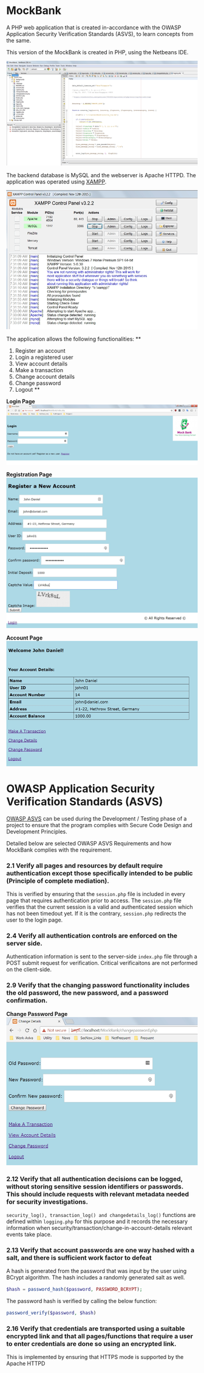 # MockBank
A PHP web application that is created in-accordance with the OWASP Application Security Verification Standards (ASVS), to learn concepts from the same.

This version of the MockBank is created in PHP, using the Netbeans IDE.  

![Netbeans IDE](/images/netbeans_ide.jpg)

The backend database is MySQL and the webserver is Apache HTTPD.  The application was operated using [XAMPP](https://www.apachefriends.org/index.html).

![XAMPP](/images/xampp.jpg)


The application allows the following functionalities:
**
1. Register an account
1. Login a registered user
1. View account details
1. Make a transaction
1. Change account details
1. Change password
1. Logout
**

**Login Page**
![MockBank Index](/images/mockbank_index.jpg)



**Registration Page**
![Registration Page](/images/registration.jpg)



**Account Page**
![Account Page](/images/account.jpg)


# OWASP Application Security Verification Standards (ASVS)

[OWASP ASVS](https://www.owasp.org/index.php/Category:OWASP_Application_Security_Verification_Standard_Project) can be used during the Development / Testing phase of a project to ensure that the program complies with Secure Code Design and Development Principles.

Detailed below are selected OWASP ASVS Requirements and how MockBank complies with the requirement.

### 2.1 Verify all pages and resources by default require authentication except those specifically intended to be public (Principle of complete mediation).

This is verified by ensuring that the `session.php` file is included in every page that requires authentication prior to access.  The `session.php` file verifies that the current session is a valid and authenticated session which has not been timedout yet.  If it is the contrary, `session.php` redirects the user to the login page.

### 2.4 Verify all authentication controls are enforced on the server side.

Authentication information is sent to the server-side `index.php` file through a POST submit request for verification.  Critical verificaitons are not performed on the client-side.

### 2.9 Verify that the changing password functionality includes the old password, the new password, and a password confirmation.

**Change Password Page**
![Change Password Page](/images/change_password.jpg)


### 2.12 Verify that all authentication decisions can be logged, without storing sensitive session identifiers or passwords. This should include requests with relevant metadata needed for security investigations.

`security_log(), transaction_log() and changedetails_log()` functions are defined within `logging.php` for this purpose and it records the necessary information when security/transaction/change-in-account-details relevant events take place.

### 2.13 Verify that account passwords are one way hashed with a salt, and there is sufficient work factor to defeat

A hash is generated from the password that was input by the user using BCrypt algorithm.  The hash includes a randomly generated salt as well.
```php
$hash = password_hash($password, PASSWORD_BCRYPT);
```

The password hash is verified by calling the below function:
```php
password_verify($password, $hash)
```

### 2.16 Verify that credentials are transported using a suitable encrypted link and that all pages/functions that require a user to enter credentials are done so using an encrypted link.

This is implemented by ensuring that HTTPS mode is supported by the Apache HTTPD


